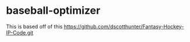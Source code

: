 # baseball-optimizer
This is based off of this https://github.com/dscotthunter/Fantasy-Hockey-IP-Code.git
